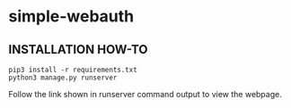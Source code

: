 # simple-webauth
## INSTALLATION HOW-TO
```
pip3 install -r requirements.txt
python3 manage.py runserver
```
Follow the link shown in runserver command output to view the webpage.
